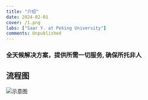 ```yaml
---
title: "介绍"
date: 2024-02-01
cover: /1.png
labs: ["Saar Y. at Peking University"]
comments: Unpublished
---
```



### 全天候解决方案，提供所需一切服务, 确保所托非人




## 流程图


![示意图](https://cdn.discordapp.com/attachments/1068593243815677983/1207976029591699487/1920_x_1080_px.png?ex=65e19a58&is=65cf2558&hm=fb7fa8e6ae6db297398d014f9aafbaae0be1a0dda9cad672763ce67899e3a787&)

